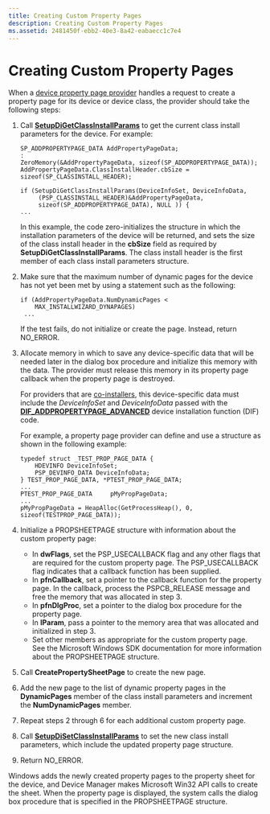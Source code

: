 ```yaml
---
title: Creating Custom Property Pages
description: Creating Custom Property Pages
ms.assetid: 2481450f-ebb2-40e3-8a42-eabaecc1c7e4
---
```


# Creating Custom Property Pages


When a [device property page provider](types-of-device-property-page-providers.md) handles a request to create a property page for its device or device class, the provider should take the following steps:

1.  Call [**SetupDiGetClassInstallParams**](https://msdn.microsoft.com/library/windows/hardware/ff551083) to get the current class install parameters for the device. For example:

    ```
    SP_ADDPROPERTYPAGE_DATA AddPropertyPageData;
    :
    ZeroMemory(&AddPropertyPageData, sizeof(SP_ADDPROPERTYPAGE_DATA));
    AddPropertyPageData.ClassInstallHeader.cbSize = sizeof(SP_CLASSINSTALL_HEADER);

    if (SetupDiGetClassInstallParams(DeviceInfoSet, DeviceInfoData,
         (PSP_CLASSINSTALL_HEADER)&AddPropertyPageData,
         sizeof(SP_ADDPROPERTYPAGE_DATA), NULL )) {
    ...
    ```

    In this example, the code zero-initializes the structure in which the installation parameters of the device will be returned, and sets the size of the class install header in the **cbSize** field as required by **SetupDiGetClassInstallParams**. The class install header is the first member of each class install parameters structure.

2.  Make sure that the maximum number of dynamic pages for the device has not yet been met by using a statement such as the following:

    ```
    if (AddPropertyPageData.NumDynamicPages < 
        MAX_INSTALLWIZARD_DYNAPAGES)
     ...
    ```

    If the test fails, do not initialize or create the page. Instead, return NO\_ERROR.

3.  Allocate memory in which to save any device-specific data that will be needed later in the dialog box procedure and initialize this memory with the data. The provider must release this memory in its property page callback when the property page is destroyed.

    For providers that are [co-installers](writing-a-co-installer.md), this device-specific data must include the *DeviceInfoSet* and *DeviceInfoData* passed with the [**DIF\_ADDPROPERTYPAGE\_ADVANCED**](https://msdn.microsoft.com/library/windows/hardware/ff543656) device installation function (DIF) code.

    For example, a property page provider can define and use a structure as shown in the following example:

    ```
    typedef struct _TEST_PROP_PAGE_DATA {
        HDEVINFO DeviceInfoSet;
        PSP_DEVINFO_DATA DeviceInfoData;
    } TEST_PROP_PAGE_DATA, *PTEST_PROP_PAGE_DATA;
    ...
    PTEST_PROP_PAGE_DATA     pMyPropPageData;
    ...
    pMyPropPageData = HeapAlloc(GetProcessHeap(), 0, sizeof(TESTPROP_PAGE_DATA));
    ```

4.  Initialize a PROPSHEETPAGE structure with information about the custom property page:

    -   In **dwFlags**, set the PSP\_USECALLBACK flag and any other flags that are required for the custom property page. The PSP\_USECALLBACK flag indicates that a callback function has been supplied.
    -   In **pfnCallback**, set a pointer to the callback function for the property page. In the callback, process the PSPCB\_RELEASE message and free the memory that was allocated in step 3.
    -   In **pfnDlgProc**, set a pointer to the dialog box procedure for the property page.
    -   In **lParam**, pass a pointer to the memory area that was allocated and initialized in step 3.
    -   Set other members as appropriate for the custom property page. See the Microsoft Windows SDK documentation for more information about the PROPSHEETPAGE structure.

5.  Call **CreatePropertySheetPage** to create the new page.

6.  Add the new page to the list of dynamic property pages in the **DynamicPages** member of the class install parameters and increment the **NumDynamicPages** member.

7.  Repeat steps 2 through 6 for each additional custom property page.

8.  Call [**SetupDiSetClassInstallParams**](https://msdn.microsoft.com/library/windows/hardware/ff552122) to set the new class install parameters, which include the updated property page structure.

9.  Return NO\_ERROR.

Windows adds the newly created property pages to the property sheet for the device, and Device Manager makes Microsoft Win32 API calls to create the sheet. When the property page is displayed, the system calls the dialog box procedure that is specified in the PROPSHEETPAGE structure.

 

 





